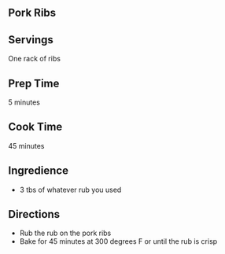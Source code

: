 ## Pork Ribs 

## Servings 

One rack of ribs 

## Prep Time 

5 minutes 

## Cook Time 

45 minutes 

## Ingredience

* 3 tbs of whatever rub you used 
 
## Directions

* Rub the rub on the pork ribs 
* Bake for 45 minutes at 300 degrees F or until the rub is crisp
